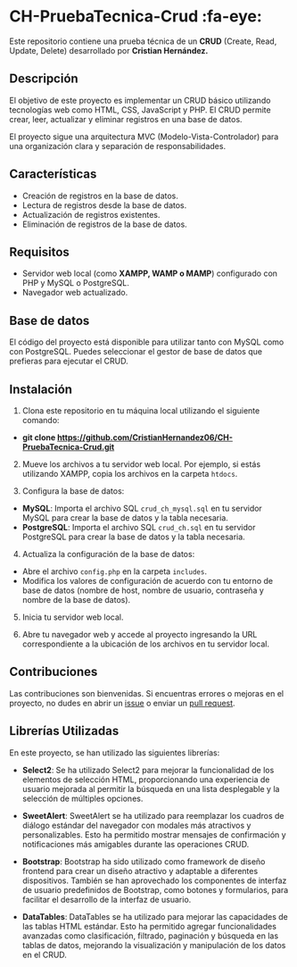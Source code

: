 # CH-PruebaTecnica-Crud :fa-eye:

Este repositorio contiene una prueba técnica de un **CRUD** (Create, Read, Update, Delete) desarrollado por **Cristian Hernández.**

## Descripción

El objetivo de este proyecto es implementar un CRUD básico utilizando tecnologías web como HTML, CSS, JavaScript y PHP. El CRUD permite crear, leer, actualizar y eliminar registros en una base de datos.

El proyecto sigue una arquitectura MVC (Modelo-Vista-Controlador) para una organización clara y separación de responsabilidades.

## Características

- Creación de registros en la base de datos.
- Lectura de registros desde la base de datos.
- Actualización de registros existentes.
- Eliminación de registros de la base de datos.

## Requisitos

- Servidor web local (como **XAMPP, WAMP o MAMP**) configurado con PHP y MySQL o PostgreSQL.
- Navegador web actualizado.

## Base de datos

El código del proyecto está disponible para utilizar tanto con MySQL como con PostgreSQL. Puedes seleccionar el gestor de base de datos que prefieras para ejecutar el CRUD.

## Instalación

1. Clona este repositorio en tu máquina local utilizando el siguiente comando:

- **git clone https://github.com/CristianHernandez06/CH-PruebaTecnica-Crud.git**


2. Mueve los archivos a tu servidor web local. Por ejemplo, si estás utilizando XAMPP, copia los archivos en la carpeta `htdocs`.

3. Configura la base de datos:
- **MySQL**: Importa el archivo SQL `crud_ch_mysql.sql` en tu servidor MySQL para crear la base de datos y la tabla necesaria.
- **PostgreSQL**: Importa el archivo SQL `crud_ch.sql` en tu servidor PostgreSQL para crear la base de datos y la tabla necesaria.

4. Actualiza la configuración de la base de datos:
- Abre el archivo `config.php` en la carpeta `includes`.
- Modifica los valores de configuración de acuerdo con tu entorno de base de datos (nombre de host, nombre de usuario, contraseña y nombre de la base de datos).

5. Inicia tu servidor web local.

6. Abre tu navegador web y accede al proyecto ingresando la URL correspondiente a la ubicación de los archivos en tu servidor local.

## Contribuciones

Las contribuciones son bienvenidas. Si encuentras errores o mejoras en el proyecto, no dudes en abrir un [issue](https://github.com/CristianHernandez06/CH-PruebaTecnica-Crud/issues) o enviar un [pull request](https://github.com/CristianHernandez06/CH-PruebaTecnica-Crud/pulls).

## Librerías Utilizadas

En este proyecto, se han utilizado las siguientes librerías:

- **Select2**: Se ha utilizado Select2 para mejorar la funcionalidad de los elementos de selección HTML, proporcionando una experiencia de usuario mejorada al permitir la búsqueda en una lista desplegable y la selección de múltiples opciones.

- **SweetAlert**: SweetAlert se ha utilizado para reemplazar los cuadros de diálogo estándar del navegador con modales más atractivos y personalizables. Esto ha permitido mostrar mensajes de confirmación y notificaciones más amigables durante las operaciones CRUD.

- **Bootstrap**: Bootstrap ha sido utilizado como framework de diseño frontend para crear un diseño atractivo y adaptable a diferentes dispositivos. También se han aprovechado los componentes de interfaz de usuario predefinidos de Bootstrap, como botones y formularios, para facilitar el desarrollo de la interfaz de usuario.

- **DataTables**: DataTables se ha utilizado para mejorar las capacidades de las tablas HTML estándar. Esto ha permitido agregar funcionalidades avanzadas como clasificación, filtrado, paginación y búsqueda en las tablas de datos, mejorando la visualización y manipulación de los datos en el CRUD.
